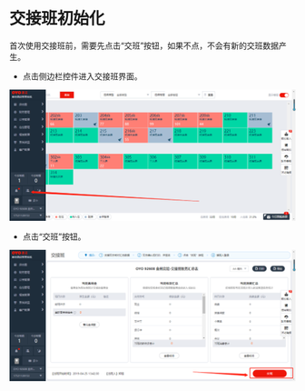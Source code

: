 # 交接班初始化

首次使用交接班前，需要先点击“交班”按钮，如果不点，不会有新的交班数据产生。

* 点击侧边栏控件进入交接班界面。

![](../../.gitbook/assets/image%20%28566%29.png)

* 点击“交班”按钮。

![](../../.gitbook/assets/image%20%28113%29.png)





